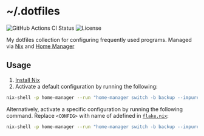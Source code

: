 # ~/.dotfiles

<!-- markdownlint-disable MD013 -->
![GitHub Actions CI Status](https://img.shields.io/github/actions/workflow/status/jtrrll/dotfiles/ci.yaml?branch=main&logo=github&label=CI)
![License](https://img.shields.io/github/license/jtrrll/dotfiles?label=License)
<!-- markdownlint-enable MD013 -->

My dotfiles collection for configuring frequently used programs.
Managed via [Nix](https://nixos.org/) and [Home Manager](https://github.com/nix-community/home-manager)

## Usage

1. [Install Nix](https://zero-to-nix.com/start/install)
2. Activate a default configuration by running the following:

<!-- markdownlint-disable MD013 -->
   ```sh
   nix-shell -p home-manager --run "home-manager switch -b backup --impure --flake github:jtrrll/dotfiles"
   ```
<!-- markdownlint-enable MD013 -->

   Alternatively, activate a specific configuration by running the following command.
   Replace `<CONFIG>` with name of adefined in [`flake.nix`](flake.nix):

<!-- markdownlint-disable MD013 -->
   ```sh
   nix-shell -p home-manager --run "home-manager switch -b backup --impure --flake github:jtrrll/dotfiles#<CONFIG>"
   ```
<!-- markdownlint-enable MD013 -->
